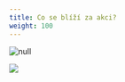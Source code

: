 ```yaml
---
title: Co se blíží za akci?
weight: 100
---
```

![null](/images/uploads/poskytovani_pp_detem_termin_podzim_2018-1-.jpg)

![](/images/uploads/mame_doma_pubertaka.jpg)
